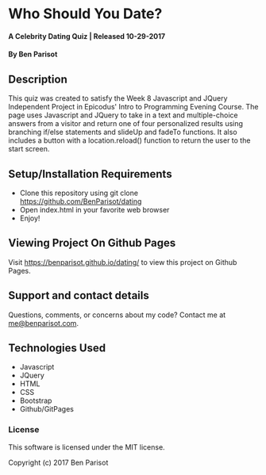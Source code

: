 # Who Should You Date?

#### A Celebrity Dating Quiz | Released 10-29-2017

#### By Ben Parisot

## Description

This quiz was created to satisfy the Week 8 Javascript and JQuery Independent Project in Epicodus' Intro to Programming Evening Course. The page uses Javascript and JQuery to take in a text and multiple-choice answers from a visitor and return one of four personalized results using branching if/else statements and slideUp and fadeTo functions. It also includes a button with a location.reload() function to return the user to the start screen.

## Setup/Installation Requirements

* Clone this repository using git clone https://github.com/BenParisot/dating
* Open index.html in your favorite web browser
* Enjoy!

## Viewing Project On Github Pages

Visit https://benparisot.github.io/dating/ to view this project on Github Pages.

## Support and contact details

Questions, comments, or concerns about my code? Contact me at me@benparisot.com.

## Technologies Used

* Javascript
* JQuery
* HTML
* CSS
* Bootstrap
* Github/GitPages

### License

This software is licensed under the MIT license.

Copyright (c) 2017 Ben Parisot
